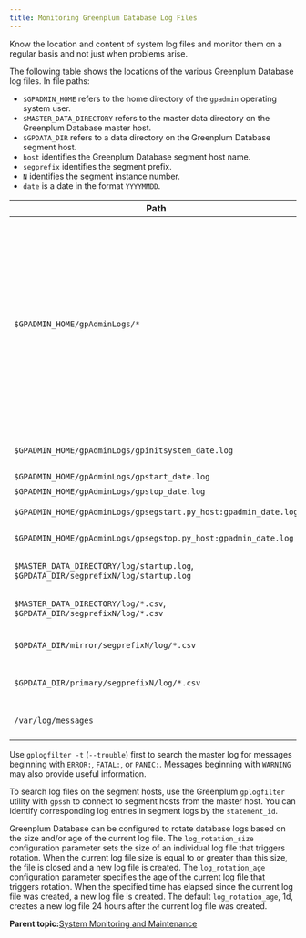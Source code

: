 ```yaml
---
title: Monitoring Greenplum Database Log Files 
---
```


Know the location and content of system log files and monitor them on a regular basis and not just when problems arise.

The following table shows the locations of the various Greenplum Database log files. In file paths:

-   `$GPADMIN_HOME` refers to the home directory of the `gpadmin` operating system user.
-   `$MASTER_DATA_DIRECTORY` refers to the master data directory on the Greenplum Database master host.
-   `$GPDATA_DIR` refers to a data directory on the Greenplum Database segment host.
-   `host` identifies the Greenplum Database segment host name.
-   `segprefix` identifies the segment prefix.
-   `N` identifies the segment instance number.
-   `date` is a date in the format `YYYYMMDD`.



|Path|Description|
|----|-----------|
|`$GPADMIN_HOME/gpAdminLogs/*`|Many different types of log files, directory on each server. `$GPADMIN_HOME` is the default location for the `gpAdminLogs/` directory. You can specify a different location when you run an administrative utility command.|
|`$GPADMIN_HOME/gpAdminLogs/gpinitsystem_date.log`|system initialization log|
|`$GPADMIN_HOME/gpAdminLogs/gpstart_date.log`|start log|
|`$GPADMIN_HOME/gpAdminLogs/gpstop_date.log`|stop log|
|`$GPADMIN_HOME/gpAdminLogs/gpsegstart.py_host:gpadmin_date.log`|segment host start log|
|`$GPADMIN_HOME/gpAdminLogs/gpsegstop.py_host:gpadmin_date.log`|segment host stop log|
|`$MASTER_DATA_DIRECTORY/log/startup.log`, `$GPDATA_DIR/segprefixN/log/startup.log`|segment instance start log|
|`$MASTER_DATA_DIRECTORY/log/*.csv`, `$GPDATA_DIR/segprefixN/log/*.csv`|master and segment database logs|
|`$GPDATA_DIR/mirror/segprefixN/log/*.csv`|mirror segment database logs|
|`$GPDATA_DIR/primary/segprefixN/log/*.csv`|primary segment database logs|
|`/var/log/messages`|Global Linux system messages|

Use `gplogfilter -t` \(`--trouble`\) first to search the master log for messages beginning with `ERROR:`, `FATAL:`, or `PANIC:`. Messages beginning with `WARNING` may also provide useful information.

To search log files on the segment hosts, use the Greenplum `gplogfilter` utility with `gpssh` to connect to segment hosts from the master host. You can identify corresponding log entries in segment logs by the `statement_id`.

Greenplum Database can be configured to rotate database logs based on the size and/or age of the current log file. The `log_rotation_size` configuration parameter sets the size of an individual log file that triggers rotation. When the current log file size is equal to or greater than this size, the file is closed and a new log file is created. The `log_rotation_age` configuration parameter specifies the age of the current log file that triggers rotation. When the specified time has elapsed since the current log file was created, a new log file is created. The default `log_rotation_age`, 1d, creates a new log file 24 hours after the current log file was created.

**Parent topic:**[System Monitoring and Maintenance](maintenance.html)

